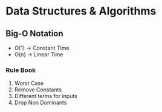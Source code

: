 # Data Structures & Algorithms

## Big-O Notation

- O(1) -> Constant Time
- O(n) -> Linear Time

### Rule Book

1. Worst Case
2. Remove Constants
3. Different terms for inputs
4. Drop Non Dominants
